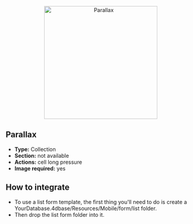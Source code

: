 <p align="center"><img src="https://github.com/4d-for-ios/4d-for-ios-form-list-Parallax/blob/master/template.gif" alt="Parallax" height="auto" width="300"></p>

## Parallax

* **Type:** Collection
* **Section:** not available
* **Actions:** cell long pressure
* **Image required:** yes

## How to integrate

* To use a list form template, the first thing you'll need to do is create a YourDatabase.4dbase/Resources/Mobile/form/list folder.
* Then drop the list form folder into it.
